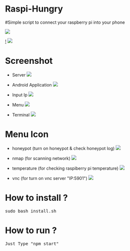 # Raspi-Hungry
 #Simple script to connect your raspberry pi into your phone

![](https://raw.githubusercontent.com/FajarTheGGman/Raspi-Hungry/master/.screenshot/banner3.png)

[!](https://img.shields.io/badge/Raspi-Hungry-red?style=for-the-badge&logo=appveyor) ![](https://img.shields.io/badge/Version-1.0.0-lime?style=for-the-badge&logo=appveyor)

# Screenshot

- Server
![](https://raw.githubusercontent.com/FajarTheGGman/Raspi-Hungry/master/.screenshot/banner.png)

- Android Application
![](https://raw.githubusercontent.com/FajarTheGGman/Raspi-Hungry/master/.screenshot/banner2.png)

- Input Ip
![](https://raw.githubusercontent.com/FajarTheGGman/Raspi-Hungry/master/.screenshot/ip.jpeg)

- Menu
![](https://raw.githubusercontent.com/FajarTheGGman/Raspi-Hungry/master/.screenshot/menu.jpeg)

- Terminal
![](https://raw.githubusercontent.com/FajarTheGGman/Raspi-Hungry/master/.screenshot/terminal.jpeg)

# Menu Icon

- honeypot (turn on honeypot & check honeypot log)
![](https://raw.githubusercontent.com/FajarTheGGman/Raspi-Hungry/master/.screenshot/menu/honeypot.png)

- nmap (for scanning network)
![](https://raw.githubusercontent.com/FajarTheGGman/Raspi-Hungry/master/.screenshot/menu/nmap.png)

- temperature (for checking raspiberry pi temperature)
![](https://raw.githubusercontent.com/FajarTheGGman/Raspi-Hungry/master/.screenshot/menu/temperature.png)

- vnc (for turn on vnc server "IP:5901")
![](https://raw.githubusercontent.com/FajarTheGGman/Raspi-Hungry/master/.screenshot/menu/vnc/png)

# How to install ? 

<pre>
sudo bash install.sh
</pre>

# How to run ?

<pre>
Just Type "npm start"
</pre>